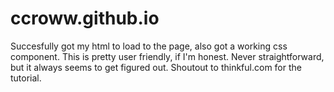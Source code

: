 # ccroww.github.io

Succesfully got my html to load to the page, also got a working css component.
This is pretty user friendly, if I'm honest. Never straightforward, but it
always seems to get figured out. Shoutout to thinkful.com for the tutorial.
